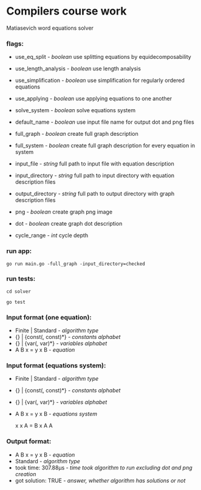 # Compilers course work

Matiasevich word equations solver

### flags:

- use_eq_split - 
*boolean* use splitting equations by equidecomposability

- use_length_analysis - 
*boolean* use length analysis

- use_simplification - 
*boolean* use simplification for regularly ordered equations

- use_applying -
*boolean* use applying equations to one another

- solve_system - 
*boolean* solve equations system

- default_name - 
*boolean* use input file name for output dot and png files

- full_graph - 
*boolean* create full graph description

- full_system - 
*boolean* create full graph description for every equation in system

- input_file - 
*string* full path to input file with equation description

- input_directory - 
*string* full path to input directory with equation description files

- output_directory - 
*string* full path to output directory with graph description files

- png - 
*boolean* create graph png image

- dot - 
*boolean* create graph dot description

- cycle_range - 
*int* cycle depth

### run app:

` go run main.go -full_graph -input_directory=checked `

### run tests:

` cd solver `

`go test `


### Input format (one equation):

- Finite | Standard - *algorithm type*
- {} | {const(, const)*}  - *constants alphabet*
- {} | {var(, var)*} - *variables alphabet*
- A B x = y x B - *equation*

### Input format (equations system):

- Finite | Standard - *algorithm type*
- {} | {const(, const)*}  - *constants alphabet*
- {} | {var(, var)*} - *variables alphabet*
- A B x = y x B - *equations system*

  x x A = B x A A

### Output format:

- A B x = y x B - *equation*
- Standard - *algorithm type*
- took time: 307.88µs - *time took algorithm to run excluding dot and png creation*
- got solution: TRUE - *answer, whether algorithm has solutions or not*
